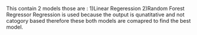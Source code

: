 This contain 2 models those are :
1)Linear Regeression 
2)Random Forest Regressor
Regression is used because the output is qunatitative and not catogory based therefore these both models are comapred to find the best model.
